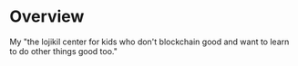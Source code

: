 # Overview

My "the lojikil center for kids who don't blockchain good and want to learn to do other things good too."

